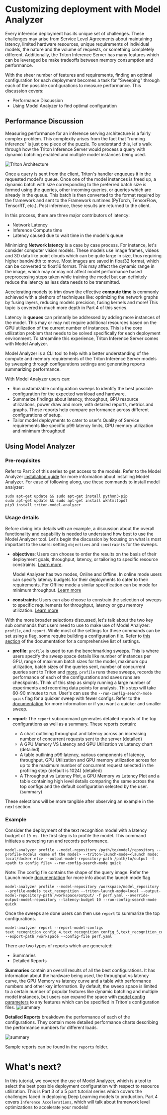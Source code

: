 # Customizing deployment with Model Analyzer

Every inference deployment has its unique set of challenges. These challenges may arise from Service Level Agreements about maintaining latency, limited hardware resources, unique requirements of individual models, the nature and the volume of requests, or something completely different. Additionally, the Triton Inference Server has many features which can be leveraged be make tradeoffs between memory consumption and performance. 

With the sheer number of features and requirements, finding an optimal configuration for each deployment becomes a task for "Sweeping" through each of the possible configurations to measure performance. This discussion covers:
* Performance Discussion
* Using Model Analyzer to find optimal configuration

## Performance Discussion

Measuring performance for an inference serving architecture is a fairly complex problem. This complexity arises from the fact that "running inference" is just one piece of the puzzle. To understand this, let's walk through how the Triton Inference Server would process a query with dynamic batching enabled and multiple model instances being used. 

![Triton Architecture](./img/arch.jpg)

Once a query is sent from the client, Triton's handler enqueues it in the requested model's queue. Once one of the model instances is freed up, a dynamic batch with size corresponding to the preferred batch size is formed using the queries, other incoming queries, or queries which are already in the queue. This batch is then converted to the format required by the framework and sent to the Framework runtimes (PyTorch, TensorFlow, TensorRT, etc.). Post inference, these results are returned to the client.

In this process, there are three major contributors of latency:
* Network Latency
* Inference Compute time
* Latency caused due to wait time in the model's queue

Minimizing **Network latency** is a case by case process. For instance, let's consider computer vision models. These models use image frames, videos and 3D data like point clouds which can be quite large in size, thus requiring higher bandwidth to move. Most images are saved in float32 format, which can be converted to float16 format. This may affect the dynamic range in the image, which may or may not affect model performance based preprocessing steps taken while training the model but can definitely reduce the latency as less data needs to be transmitted.

Accelerating models to trim down the effective **compute time** is commonly achieved with a plethora of techniques like: optimizing the network graphs by fusing layers, reducing models precision, fusing kernels and more! This topic is covered in much more depth in Part 4 of this series.

Latency in **queues** can primarily be addressed by adding more instances of the model. This may or may not require additional resources based on the GPU utilization of the current number of instances. This is the core utilization problem that needs to be solved specifically for each deployment environment. To streamline this experience, Triton Inference Server comes with Model Analyzer.

Model Analyzer is a CLI tool to help with a better understanding of the compute and memory requirements of the Triton Inference Server models by sweeping through configurations settings and generating reports summarizing performance.

With Model Analyzer users can: 
* Run customizable configuration sweeps to identify the best possible configuration for the expected workload and hardware. 
* Summarize findings about latency, throughput, GPU resource utilizations, power draw and more, with detailed reports, metrics and graphs. These reports help compare performance across different configurations of setup.
* Tailor model deployments to cater to user's Quality of Service requirements like specific p99 latency limits, GPU memory utilization and minimum throughput!

## Using Model Analyzer
 
### Pre-requisites

Refer to Part 2 of this series to get access to the models. Refer to the Model Analyzer [installation guide](https://github.com/triton-inference-server/model_analyzer/blob/main/docs/install.md#recommended-installation-method) for more information about installing Model Analyzer. For ease of following along, use these commands to install model analyzer:

```
sudo apt-get update && sudo apt-get install python3-pip
sudo apt-get update && sudo apt-get install wkhtmltopdf
pip3 install triton-model-analyzer
```

### Usage details

Before diving into details with an example, a discussion about the overall functionality and capability is needed to understand how best to use the Model Analyzer tool. Let's begin the discussion by focusing on what is most important to the users: setting `objectives` and `constraints` for the sweeps.

- **objectives**: Users can choose to order the results on the basis of their deployment goals, throughput, latency, or tailoring to specific resource constraints. [Learn more](https://github.com/triton-inference-server/model_analyzer/blob/main/docs/config.md#objective).
    
    Model Analyzer has two modes, Online and Offline. In online mode users can specify latency budgets for their deployments to cater to their requirements. For Offline mode a similar specification can be mode for minimum throughput. [Learn more](https://github.com/triton-inference-server/model_analyzer/blob/main/docs/cli.md#model-analyze-modes)

- **constraints**: Users can also choose to constrain the selection of sweeps to specific requirements for throughput, latency or gpu memory utilization. [Learn more](https://github.com/triton-inference-server/model_analyzer/blob/main/docs/config.md#constraint)

With the more broader selections discussed, let's talk about the two key sub commands that users need to use to make use of Model Analyzer: `profile`, and `report`. While most of the settings for these commands can be set using a flag, some require building a configuration file. Refer to [this section](https://github.com/triton-inference-server/model_analyzer/blob/main/docs/config.md) of the documentation for a comprehensive list of settings.

- **profile**: `profile` is used to run the benchmarking sweeps. This is where users specify the sweep space details like number of instances per GPU, range of maximum batch sizes for the model, maximum cpu utilization, batch sizes of the queries sent, number of concurrent queries sent to Triton and [more](https://github.com/triton-inference-server/model_analyzer/blob/main/docs/config.md#config-options-for-profile). `profile` runs these sweeps, records the performance of each of the configurations and saves runs are checkpoints. Think of this step as simply running a large number of experiments and recording data points for analysis. This step will take 60-90 minutes to run. User's can use the `--run-config-search-mode quick` flag for a quicker sweep with fewer configs. Refer to the [documentation](https://github.com/triton-inference-server/model_analyzer/blob/main/docs/config.md#config-options-for-profile) for more information or if you want a quicker and smaller sweep. 

- **report**: The `report` subcommand generates detailed reports of the top configurations as well as a summary. These reports contain:
  - A chart outlining throughput and latency across an increasing number of concurrent requests sent to the server (detailed)
  - A GPU Memory VS Latency and GPU Utilization vs Latency chart (detailed)
  - A table outlining p99 latency, various components of latency, throughput, GPU Utilization and GPU memory utilization across for up to the maximum number of concurrent request selected in the profiling step (default is 1024) (detailed)
  - A Throughput vs Latency Plot, a GPU Memory vs Latency Plot and a table containing high level details comparing the same across the top configs and the default configuration selected by the user. (summary)

These selections will be more tangible after observing an example in the next section.

### Example

Consider the deployment of the text recognition model with a latency budget of `10 ms`. The first step is to profile the model. This command initiates a sweeping run and records performance.

`model-analyzer profile --model-repository /path/to/model/repository --profile-models <name of the model> --triton-launch-mode=<launch mode: local/docker etc> --output-model-repository-path /path/to/output -f <path to config file> --run-config-search-mode quick`

Note: The config file contains the shape of the query image. Refer the Launch mode [documentation](https://github.com/triton-inference-server/model_analyzer/blob/main/docs/launch_modes.md) for more info about the launch mode flag.

```
model-analyzer profile --model-repository /workspace/model_repository --profile-models text_recognition --triton-launch-mode=local --output-model-repository-path /workspace/output/ -f perf.yaml --override-output-model-repository --latency-budget 10 --run-config-search-mode quick
```

Once the sweeps are done users can then use `report` to summarize the top configurations.

```
model-analyzer report --report-model-configs text_recognition_config_4,text_recognition_config_5,text_recognition_config_6 --export-path /workspace --config-file perf.yaml
```

There are two types of reports which are generated:
* Summaries
* Detailed Reports

**Summaries** contain an overall results of all the best configurations. It has information about the hardware being used, the throughput vs latency curve, the GPU Memory vs latency curve and a table with performance numbers and other key information. By default, the sweep space is limited to a certain number of popular features like dynamic batching and multiple model instances, but users can expand the space with [model config parameters](https://github.com/triton-inference-server/model_analyzer/blob/main/docs/config.md#model-config-parameters) to any features which can be specified in Triton's configuration files. 
![summary](./img/report_1.PNG)

**Detailed Reports** breakdown the performance of each of the configurations. They contain more detailed performance charts describing the performance numbers for different loads.

![summary](./img/report_2.PNG)

Sample reports can be found in the `reports` folder.

# What's next?

In this tutorial, we covered the use of Model Analyzer, which is a tool to select the best possible deployment configuration with respect to resource utilization. This is Part 3 of a 5 part tutorial series which covers the challenges faced in deploying Deep Learning models to production. Part 4 covers `Inference Accelerations`, which will talk about framework level optimizations to accelerate your models!
